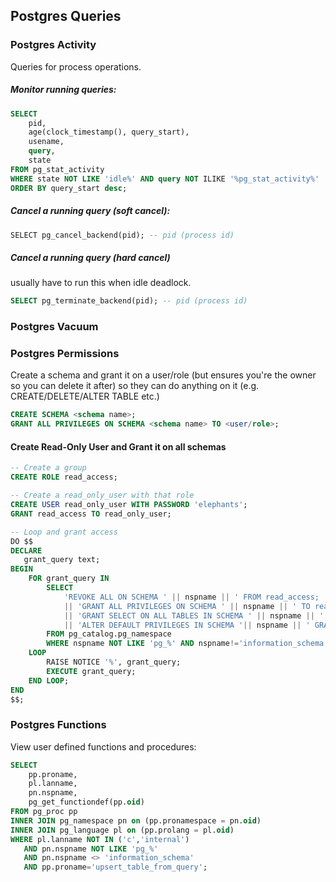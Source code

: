 ## Postgres Queries

### Postgres Activity
Queries for process operations.

##### Monitor running queries:

```SQL
SELECT 
	pid, 
	age(clock_timestamp(), query_start), 
	usename, 
	query, 
	state
FROM pg_stat_activity
WHERE state NOT LIKE 'idle%' AND query NOT ILIKE '%pg_stat_activity%'
ORDER BY query_start desc;
```

##### Cancel a running query (soft cancel):

```SQL
SELECT pg_cancel_backend(pid); -- pid (process id)
```

##### Cancel a running query (hard cancel)

usually have to run this when idle deadlock.

```SQL
SELECT pg_terminate_backend(pid); -- pid (process id)
```

### Postgres Vacuum


### Postgres Permissions

Create a schema and grant it on a user/role (but ensures you're the owner so you can delete it after) so they can do anything on it (e.g. CREATE/DELETE/ALTER TABLE etc.)

```SQL 
CREATE SCHEMA <schema name>;
GRANT ALL PRIVILEGES ON SCHEMA <schema name> TO <user/role>;
```

#### Create Read-Only User and Grant it on all schemas

```SQL
-- Create a group
CREATE ROLE read_access;

-- Create a read_only_user with that role
CREATE USER read_only_user WITH PASSWORD 'elephants';
GRANT read_access TO read_only_user;

-- Loop and grant access
DO $$
DECLARE
   grant_query text;
BEGIN
    FOR grant_query IN
        SELECT
            'REVOKE ALL ON SCHEMA ' || nspname || ' FROM read_access; '
            || 'GRANT ALL PRIVILEGES ON SCHEMA ' || nspname || ' TO read_access;'
            || 'GRANT SELECT ON ALL TABLES IN SCHEMA ' || nspname || ' TO read_access; '
            || 'ALTER DEFAULT PRIVILEGES IN SCHEMA '|| nspname || ' GRANT SELECT ON TABLES TO read_access;'
        FROM pg_catalog.pg_namespace
        WHERE nspname NOT LIKE 'pg_%' AND nspname!='information_schema' ORDER BY 1 DESC
    LOOP
    	RAISE NOTICE '%', grant_query;
        EXECUTE grant_query;
    END LOOP;
END
$$;
```


### Postgres Functions

View user defined functions and procedures:

```SQL
SELECT 
    pp.proname,
    pl.lanname,
    pn.nspname,
    pg_get_functiondef(pp.oid)
FROM pg_proc pp
INNER JOIN pg_namespace pn on (pp.pronamespace = pn.oid)
INNER JOIN pg_language pl on (pp.prolang = pl.oid)
WHERE pl.lanname NOT IN ('c','internal') 
   AND pn.nspname NOT LIKE 'pg_%'
   AND pn.nspname <> 'information_schema'
   AND pp.proname='upsert_table_from_query';
```
